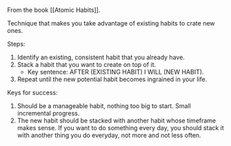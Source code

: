 From the book [[Atomic Habits]].

Technique that makes you take advantage of existing habits to crate new ones.

Steps:
1. Identify an existing, consistent habit that you already have.
2. Stack a habit that you want to create on top of it.
	- Key sentence: AFTER (EXISTING HABIT) I WILL (NEW HABIT).
1. Repeat until the new potential habit becomes ingrained in your life.

Keys for success:
1. Should be a manageable habit, nothing too big to start. Small incremental progress.
2. The new habit should be stacked with another habit whose timeframe makes sense. If you want to do something every day, you should stack it with another thing you do everyday, not more and not less often.